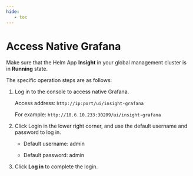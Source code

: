 ```yaml
---
hide:
   - toc
---
```


# Access Native Grafana

Make sure that the Helm App __Insight__ in your global management cluster is in __Running__ state.

The specific operation steps are as follows:

1. Log in to the console to access native Grafana.

    Access address: `http://ip:port/ui/insight-grafana`

    For example: `http://10.6.10.233:30209/ui/insight-grafana`

2. Click Login in the lower right corner, and use the default username and password to log in.

    - Default username: admin

    - Default password: admin

3. Click __Log in__ to complete the login.
